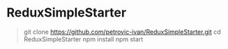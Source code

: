 # ReduxSimpleStarter


> git clone https://github.com/petrovic-ivan/ReduxSimpleStarter.git
> cd ReduxSimpleStarter
> npm install
> npm start
```